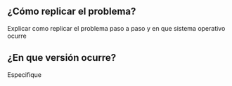 ## ¿Cómo replicar el problema?
Explicar como replicar el problema paso a paso y en que sistema operativo ocurre

## ¿En que versión ocurre?
Especifique 

